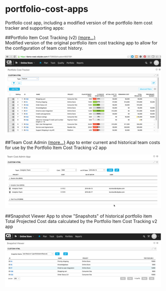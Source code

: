 # portfolio-cost-apps
Portfolio cost app, including a modified version of the portfolio item cost tracker and supporting apps:

##Portfolio Item Cost Tracking (v2)  [(more...)](/portfolio-cost-tracking-v2/README.md)  
Modified version of the original portfolio item cost tracking app to allow for the configuration of team cost history.  

![ScreenShot](/images/portfolio-cost-tracking-v2.png)

##Team Cost Admin  [(more...)](/team-cost-admin/README.md)
App to enter current and historical team costs for use by the Portfolio Item Cost Tracking v2 app 

![ScreenShot](/images/team-cost-admin.png)

##Snapshot Viewer
App to show "Snapshots" of historical portfolio item Total Projected Cost data calculated by the Portfolio Item Cost Tracking v2 app 

![ScreenShot](/images/snapshot-viewer.png)
